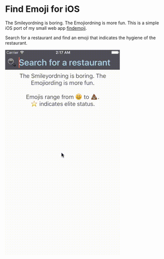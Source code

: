 # Find Emoji for iOS

The Smileyordning is boring. The Emojiordning is more fun.
This is a simple iOS port of my small web app [findemoji](https://github.com/simonbs/findemoji).

Search for a restaurant and find an emoji that indicates the hygiene of the restaurant.

![Example](https://raw.githubusercontent.com/simonbs/findemoji-ios/master/example.gif?token=AAyuE4Vn6I9vIJq6uWaRX_5hs27zBeImks5V3lfYwA%3D%3D)
